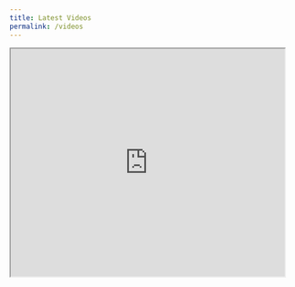 ```yaml
---
title: Latest Videos
permalink: /videos
---
```

<div id="ytplayer"></div>

<script>
  // Load the IFrame Player API code asynchronously.
  var tag = document.createElement('script');
  tag.src = "https://www.youtube.com/player_api";
  var firstScriptTag = document.getElementsByTagName('script')[0];
  firstScriptTag.parentNode.insertBefore(tag, firstScriptTag);

  // Replace the 'ytplayer' element with an <iframe> and
  // YouTube player after the API code downloads.
  var player;
  function onYouTubePlayerAPIReady() {
    player = new YT.Player(<iframe src="https://www.youtube.com/embed/?listType=user_uploads&list=UCW_dsmLJe5dIrVw34y9IOew" width="480" height="400"></iframe>);
  }
</script>

<iframe src="https://www.youtube.com/embed/?listType=user_uploads&list=UCW_dsmLJe5dIrVw34y9IOew" width="480" height="400"></iframe>
